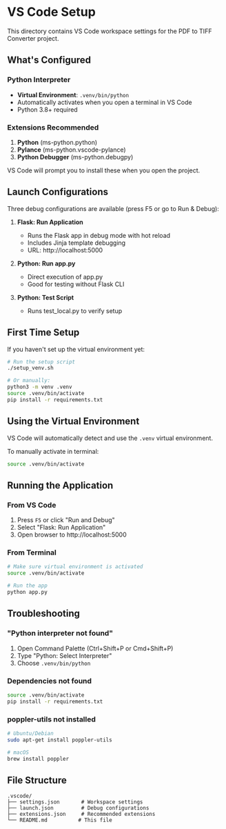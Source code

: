 # VS Code Setup

This directory contains VS Code workspace settings for the PDF to TIFF Converter project.

## What's Configured

### Python Interpreter
- **Virtual Environment**: `.venv/bin/python`
- Automatically activates when you open a terminal in VS Code
- Python 3.8+ required

### Extensions Recommended
1. **Python** (ms-python.python)
2. **Pylance** (ms-python.vscode-pylance)
3. **Python Debugger** (ms-python.debugpy)

VS Code will prompt you to install these when you open the project.

## Launch Configurations

Three debug configurations are available (press F5 or go to Run & Debug):

1. **Flask: Run Application**
   - Runs the Flask app in debug mode with hot reload
   - Includes Jinja template debugging
   - URL: http://localhost:5000

2. **Python: Run app.py**
   - Direct execution of app.py
   - Good for testing without Flask CLI

3. **Python: Test Script**
   - Runs test_local.py to verify setup

## First Time Setup

If you haven't set up the virtual environment yet:

```bash
# Run the setup script
./setup_venv.sh

# Or manually:
python3 -m venv .venv
source .venv/bin/activate
pip install -r requirements.txt
```

## Using the Virtual Environment

VS Code will automatically detect and use the `.venv` virtual environment.

To manually activate in terminal:
```bash
source .venv/bin/activate
```

## Running the Application

### From VS Code
1. Press `F5` or click "Run and Debug"
2. Select "Flask: Run Application"
3. Open browser to http://localhost:5000

### From Terminal
```bash
# Make sure virtual environment is activated
source .venv/bin/activate

# Run the app
python app.py
```

## Troubleshooting

### "Python interpreter not found"
1. Open Command Palette (Ctrl+Shift+P or Cmd+Shift+P)
2. Type "Python: Select Interpreter"
3. Choose `.venv/bin/python`

### Dependencies not found
```bash
source .venv/bin/activate
pip install -r requirements.txt
```

### poppler-utils not installed
```bash
# Ubuntu/Debian
sudo apt-get install poppler-utils

# macOS
brew install poppler
```

## File Structure

```
.vscode/
├── settings.json       # Workspace settings
├── launch.json         # Debug configurations
├── extensions.json     # Recommended extensions
└── README.md          # This file
```
